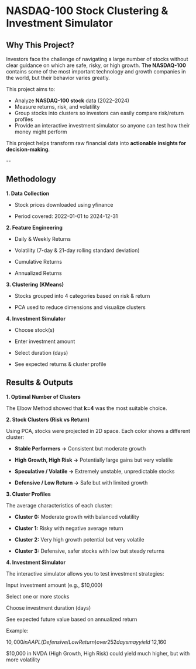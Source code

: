 # NASDAQ-100 Stock Clustering & Investment Simulator

## Why This Project?

Investors face the challenge of navigating a large number of stocks without clear guidance on which are safe, risky, or high growth. **The NASDAQ-100** contains some of the most important technology and growth companies in the world, but their behavior varies greatly.

This project aims to:

- Analyze **NASDAQ-100 stock** data (2022–2024)
- Measure returns, risk, and volatility
- Group stocks into clusters so investors can easily compare risk/return profiles
- Provide an interactive investment simulator so anyone can test how their money might perform

This project helps transform raw financial data into **actionable insights for decision-making**.

--
## Methodology

**1. Data Collection**

- Stock prices downloaded using yfinance

- Period covered: 2022-01-01 to 2024-12-31

**2. Feature Engineering**

- Daily & Weekly Returns

- Volatility (7-day & 21-day rolling standard deviation)

- Cumulative Returns

- Annualized Returns

**3. Clustering (KMeans)**

- Stocks grouped into 4 categories based on risk & return

- PCA used to reduce dimensions and visualize clusters

**4. Investment Simulator**

- Choose stock(s)

- Enter investment amount

- Select duration (days)

- See expected returns & cluster profile

## Results & Outputs

**1. Optimal Number of Clusters**

The Elbow Method showed that **k=4** was the most suitable choice.


**2. Stock Clusters (Risk vs Return)**

Using PCA, stocks were projected in 2D space. Each color shows a different cluster:


- **Stable Performers →** Consistent but moderate growth

- **High Growth, High Risk →** Potentially large gains but very volatile

- **Speculative / Volatile →** Extremely unstable, unpredictable stocks

- **Defensive / Low Return →** Safe but with limited growth


**3. Cluster Profiles**

The average characteristics of each cluster:


- **Cluster 0:** Moderate growth with balanced volatility

- **Cluster 1:** Risky with negative average return

- **Cluster 2:** Very high growth potential but very volatile

- **Cluster 3:** Defensive, safer stocks with low but steady returns

**4. Investment Simulator**

The interactive simulator allows you to test investment strategies:

Input investment amount (e.g., $10,000)

Select one or more stocks

Choose investment duration (days)

See expected future value based on annualized return

Example:

$10,000 in AAPL (Defensive / Low Return) over 252 days may yield ~$12,160

$10,000 in NVDA (High Growth, High Risk) could yield much higher, but with more volatility
